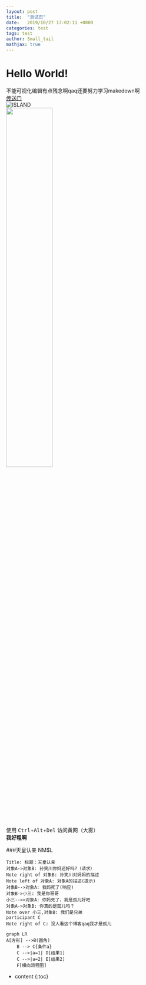 ```yaml
---
layout: post
title:  "测试页"
date:   2019/10/27 17:02:11 +0800
categories: test
tags: test
author: Small_tail
mathjax: true
---
```


# Hello World! 
不能可视化编辑有点残念啊qaq还要努力学习makedown啊  
[传送门](https://www.runoob.com/markdown/md-tutorial.html)  
![ISLAND](https://i.loli.net/2019/10/03/AMaJDk6sXqiHIBY.jpg "Island")  
<img src="https://i.loli.net/2019/10/03/AMaJDk6sXqiHIBY.jpg" width="50%">  
使用 <kbd>Ctrl</kbd>+<kbd>Alt</kbd>+<kbd>Del</kbd> 访问黄网（大雾）  
**我好粗啊**

###天皇认亲 NM$L
```sequence
Title: 标题：天皇认亲
对象A->对象B: 孙笑川你妈还好吗?（请求）
Note right of 对象B: 孙笑川对妈妈的描述
Note left of 对象A: 对象A的描述(提示)
对象B-->对象A: 我妈死了(响应)
对象B->小三: 我是你哥哥
小三-->>对象A: 你妈死了，我是孤儿好吧
对象A->对象B: 你真的是孤儿吗？
Note over 小三,对象B: 我们是兄弟
participant C
Note right of C: 没人看这个博客qaq我才是孤儿
```
```mermaid
graph LR
A[方形] -->B(圆角)
    B --> C{条件a}
    C -->|a=1| D[结果1]
    C -->|a=2| E[结果2]
    F[横向流程图]
```

* content
{:toc}
